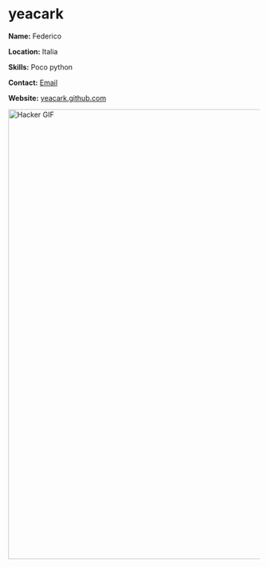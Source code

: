 # yeacark

**Name:** Federico

**Location:** Italia

**Skills:** Poco python

**Contact:** [Email](mailto:fedixino@gmail.com)

**Website:** [yeacark.github.com](https://yeacark.github.com)

<img src="https://media.tenor.com/IvyuPtEfzhoAAAAC/matrix.gif" alt="Hacker GIF" align="right" height="900">
